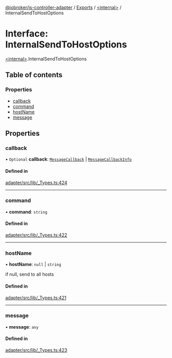 [@iobroker/js-controller-adapter](../README.md) / [Exports](../modules.md) / [\<internal\>](../modules/internal_.md) / InternalSendToHostOptions

# Interface: InternalSendToHostOptions

[\<internal\>](../modules/internal_.md).InternalSendToHostOptions

## Table of contents

### Properties

- [callback](internal_.InternalSendToHostOptions.md#callback)
- [command](internal_.InternalSendToHostOptions.md#command)
- [hostName](internal_.InternalSendToHostOptions.md#hostname)
- [message](internal_.InternalSendToHostOptions.md#message)

## Properties

### callback

• `Optional` **callback**: [`MessageCallback`](../modules/internal_.md#messagecallback) \| [`MessageCallbackInfo`](internal_.MessageCallbackInfo.md)

#### Defined in

[adapter/src/lib/_Types.ts:424](https://github.com/ioBroker/ioBroker.js-controller/blob/e4f9cfa5/packages/adapter/src/lib/_Types.ts#L424)

___

### command

• **command**: `string`

#### Defined in

[adapter/src/lib/_Types.ts:422](https://github.com/ioBroker/ioBroker.js-controller/blob/e4f9cfa5/packages/adapter/src/lib/_Types.ts#L422)

___

### hostName

• **hostName**: ``null`` \| `string`

if null, send to all hosts

#### Defined in

[adapter/src/lib/_Types.ts:421](https://github.com/ioBroker/ioBroker.js-controller/blob/e4f9cfa5/packages/adapter/src/lib/_Types.ts#L421)

___

### message

• **message**: `any`

#### Defined in

[adapter/src/lib/_Types.ts:423](https://github.com/ioBroker/ioBroker.js-controller/blob/e4f9cfa5/packages/adapter/src/lib/_Types.ts#L423)

